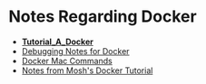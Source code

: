 <!-- generated by markdown-notes-tree -->

# Notes Regarding Docker

<!-- optional markdown-notes-tree directory description starts here -->

<!-- optional markdown-notes-tree directory description ends here -->

- [**Tutorial_A_Docker**](Tutorial_A_Docker)
- [Debugging Notes for Docker](Docker_Debugging.md)
- [Docker Mac Commands](Docker_Mac_Commands.md)
- [Notes from Mosh's Docker Tutorial](Tutorial_A_Notes.md)
